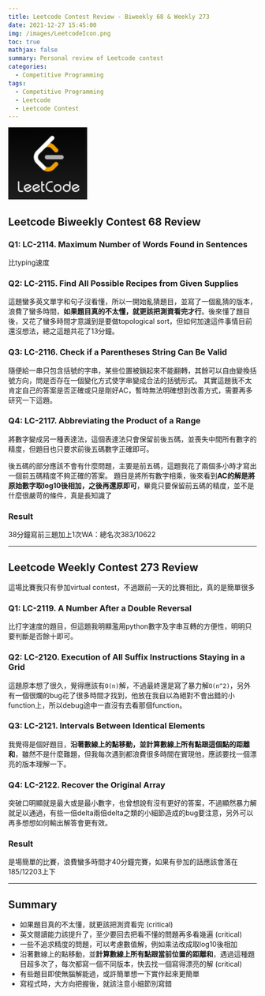 ```yaml
---
title: Leetcode Contest Review - Biweekly 68 & Weekly 273
date: 2021-12-27 15:45:00
img: /images/LeetcodeIcon.png
toc: true
mathjax: false 
summary: Personal review of Leetcode contest 
categories: 
  - Competitive Programming
tags: 
  - Competitive Programming
  - Leetcode
  - Leetcode Contest
---
```



![](/images/LeetcodeIcon.png)


## Leetcode Biweekly Contest 68 Review


### Q1: LC-2114. Maximum Number of Words Found in Sentences

比typing速度


### Q2: LC-2115. Find All Possible Recipes from Given Supplies

這題蠻多英文單字和句子沒看懂，所以一開始亂猜題目，並寫了一個亂猜的版本，浪費了蠻多時間，**如果題目真的不太懂，就更該把測資看完才行**。後來懂了題目後，又花了蠻多時間才意識到是要做topological sort，但如何加速這件事情目前還沒想法，總之這題共花了13分鐘。


### Q3: LC-2116. Check if a Parentheses String Can Be Valid

隨便給一串只包含括號的字串，某些位置被鎖起來不能翻轉，其餘可以自由變換括號方向，問是否存在一個變化方式使字串變成合法的括號形式。
其實這題我不太肯定自己的答案是否正確或只是剛好AC，暫時無法明確想到改善方式，需要再多研究一下這題。

### Q4: LC-2117. Abbreviating the Product of a Range
將數字變成另一種表達法，這個表達法只會保留前後五碼，並喪失中間所有數字的精度，但題目也只要求前後五碼數字正確即可。

後五碼的部分應該不會有什麼問題，主要是前五碼，這題我花了兩個多小時才寫出一個前五碼精度不夠正確的答案。
題目是將所有數字相乘，後來看到**AC的解是將原始數字取log10後相加，之後再還原即可**，畢竟只要保留前五碼的精度，並不是什麼很嚴苛的條件，真是長知識了



### Result

38分鐘寫前三題加上1次WA：總名次383/10622

----

## Leetcode Weekly Contest 273 Review
這場比賽我只有參加virtual contest，不過跟前一天的比賽相比，真的是簡單很多


### Q1: LC-2119. A Number After a Double Reversal

比打字速度的題目，但這題我明顯濫用python數字及字串互轉的方便性，明明只要判斷是否餘十即可。

### Q2: LC-2120. Execution of All Suffix Instructions Staying in a Grid

這題原本想了很久，覺得應該有`O(n)`解，不過最終還是寫了暴力解`O(n^2)`，另外有一個很爛的bug花了很多時間才找到，他放在我自以為絕對不會出錯的小function上，所以debug途中一直沒有去看那個function。

### Q3: LC-2121. Intervals Between Identical Elements

我覺得是個好題目，**沿著數線上的點移動，並計算數線上所有點跟這個點的距離和**，雖然不是什麼難題，但我每次遇到都浪費很多時間在實現他，應該要找一個漂亮的版本理解一下。

### Q4: LC-2122. Recover the Original Array

突破口明顯就是最大或是最小數字，也曾想說有沒有更好的答案，不過顯然暴力解就足以通過，有些一倍delta兩倍delta之類的小細節造成的bug要注意，另外可以再多想想如何輸出解答會更有效。


### Result

是場簡單的比賽，浪費蠻多時間才40分鐘完賽，如果有參加的話應該會落在185/12203上下

----

## Summary

- 如果題目真的不太懂，就更該把測資看完 (critical)
- 英文閱讀能力該提升了，至少要回去把看不懂的問題再多看幾遍 (critical)
- 一些不追求精度的問題，可以考慮數值解，例如乘法改成取log10後相加
- 沿著數線上的點移動，並**計算數線上所有點跟當前位置的距離和**，遇過這種題目超多次了，每次都寫一個不同版本，快去找一個寫得漂亮的解 (critical)
- 有些題目即使無腦解能過，或許簡單想一下實作起來更簡單
- 寫程式時，大方向把握後，就該注意小細節別寫錯